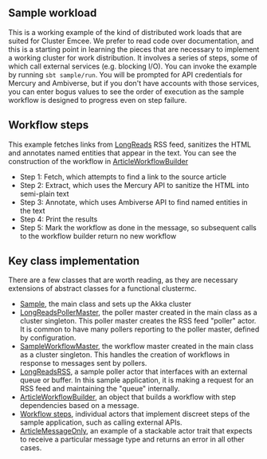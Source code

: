 Sample workload
-------------
This is a working example of the kind of distributed work loads that are suited for Cluster Emcee. We prefer to read code over documentation, and this is a starting point in learning the pieces that are necessary to implement a working cluster for work distribution. It involves a series of steps, some of which call external services (e.g. blocking I/O). You can invoke the example by running `sbt sample/run`. You will be prompted for API credentials for Mercury and Ambiverse, but if you don't have accounts with those services, you can enter bogus values to see the order of execution as the sample workflow is designed to progress even on step failure.

Workflow steps
-------------
This example fetches links from [LongReads](https://longreads.com/) RSS feed, sanitizes the HTML and annotates named entities that appear in the text. You can see the construction of the workflow in [ArticleWorkflowBuilder](src/main/scala/com/docurated/clustermc/sample/steps/ArticleWorkflowBuilder.scala)
  * Step 1: Fetch, which attempts to find a link to the source article
  * Step 2: Extract, which uses the Mercury API to sanitize the HTML into semi-plain text
  * Step 3: Annotate, which uses Ambiverse API to find named entities in the text
  * Step 4: Print the results
  * Step 5: Mark the workflow as done in the message, so subsequent calls to the workflow builder return no new workflow

Key class implementation
-------------
There are a few classes that are worth reading, as they are necessary extensions of abstract classes for a functional clustermc.

  * [Sample](src/main/scala/com/docurated/clustermc/sample/Sample.scala), the main class and sets up the Akka cluster
  * [LongReadsPollerMaster](src/main/scala/com/docurated/clustermc/sample/pollers/LongReadsPollerMaster.scala), the poller master created in the main class as a cluster singleton. This poller master creates the RSS feed "poller" actor. It is common to have many pollers reporting to the poller master, defined by configuration.
  * [SampleWorkflowMaster](src/main/scala/com/docurated/clustermc/sample/SampleWorkflowMaster.scala), the workflow master created in the main class as a cluster singleton. This handles the creation of workflows in response to messages sent by pollers.
  * [LongReadsRSS](src/main/scala/com/docurated/clustermc/sample/pollers/LongReadsRSS.scala), a sample poller actor that interfaces with an external queue or buffer. In this sample application, it is making a request for an RSS feed and maintaining the "queue" internally.
  * [ArticleWorkflowBuilder](src/main/scala/com/docurated/clustermc/sample/steps/ArticleWorkflowBuilder.scala), an object that builds a workflow with step dependencies based on a message.
  * [Workflow steps](src/main/scala/com/docurated/clustermc/sample/steps), individual actors that implement discreet steps of the sample application, such as calling external APIs.
  * [ArticleMessageOnly](src/main/scala/com/docurated/clustermc/sample/protocol/ArticleMessageOnly.scala), an example of a stackable actor trait that expects to receive a particular message type and returns an error in all other cases.
